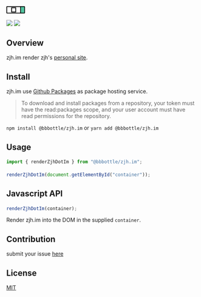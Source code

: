 <img src="docs/images/logo.png?raw=true" alt="zjh.im logo" width="50" >
<br/>
<p>
  <img src="https://img.shields.io/github/package-json/v/bbbottle/zjh.im?color=rgb%2881%2C%20196%2C%20159%29" />
  <img src="https://img.shields.io/github/issues/bbbottle/zjh.im?color=%23ff8888" />
</p>

## Overview

zjh.im render zjh's [personal site](https://zjh.im).

## Install

zjh.im use [Github Packages](https://docs.github.com/en/packages/learn-github-packages/about-github-packages) as package hosting service.

> To download and install packages from a repository, your token must have the read:packages scope, and your user account must have read permissions for the repository.

`npm install @bbbottle/zjh.im` or `yarn add @bbbottle/zjh.im`

## Usage

```javascript
import { renderZjhDotIm } from "@bbbottle/zjh.im";

renderZjhDotIm(document.getElementById("container"));
```

## Javascript API

```javascript
renderZjhDotIm(container);
```

Render zjh.im into the DOM in the supplied `container`.

## Contribution

submit your issue [here](https://github.com/bbbottle/zjh.im/issues)

## License

[MIT](https://github.com/bbbottle/zjh.im/blob/main/LICENSE)
